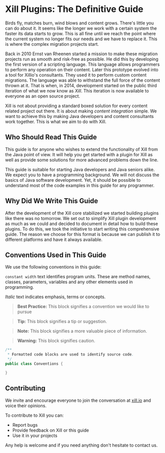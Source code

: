 
# Xill Plugins: The Definitive Guide

Birds fly, matches burn, wind blows and content grows. There's little you can do about it. It seems like the longer we work with a certain system the faster its data starts to grow. This is all fine until we reach the point where the current system no longer fits our needs and we have to replace it. This is where the complex migration projects start.

Back in 2010 Ernst van Rheenen started a mission to make these migration projects run as smooth and risk-free as possible. He did this by developing the first version of a scripting language. This language allows programmers to perform any operation on their content. Later this prototype evolved into a tool for Xillio's consultants. They used it to perform custom content migrations. The language was able to withstand the full force of the content thrown at it. That is when, in 2014, development started on the public third iteration of what we now know as *Xill*. This iteration is now available to everyone as an open source project.

Xill is not about providing a standard boxed solution for every content related project out there. It is about making *content integration* simple. We want to achieve this by making Java developers and content consultants work together. This is what we aim to do with Xill.

## Who Should Read This Guide

This guide is for anyone who wishes to extend the functionality of Xill from the Java point of view. It will help you get started with a plugin for Xill as well as provide some solutions for more advanced problems down the line.

This guide is suitable for starting Java developers and Java seniors alike. We expect you to have a programming background. We will not discuss the basics of Java software development. Yet, it should be possible to understand most of the code examples in this guide for any programmer.

## Why Did We Write This Guide

After the development of the Xill core stabilized we started building plugins like there was no tomorrow. We set out to simplify Xill plugin development as much as we could and decided to document in detail how to build these plugins. To do this, we took the initiative to start writing this comprehensive guide. The reason we choose for this format is because we can publish it to different platforms and have it always available.

## Conventions Used in This Guide

We use the following conventions in this guide:

`constant width` text identifies program units. These are method names, classes, parameters, variables and any other elements used in programming.

*Italic* text indicates emphasis, terms or concepts.

> **Best Practice:** This block signifies a convention we would like to pursue
  
> **Tip:** This block signifies a tip or suggestion.

> **Note:** This block signifies a more valuable piece of information.

> **Warning:** This block signifies caution.

```java
/**
 * Formatted code blocks are used to identify source code.
 */
public class Conventions {

}
```

## Contributing

We invite and encourage everyone to join the conversation at [xill.io](http://xill.io) and voice their opinions. 

To contribute to Xill you can:

* Report bugs
* Provide feedback on Xill or this guide
* Use it in your projects

Any help is welcome and if you need anything don't hesitate to contact us.

